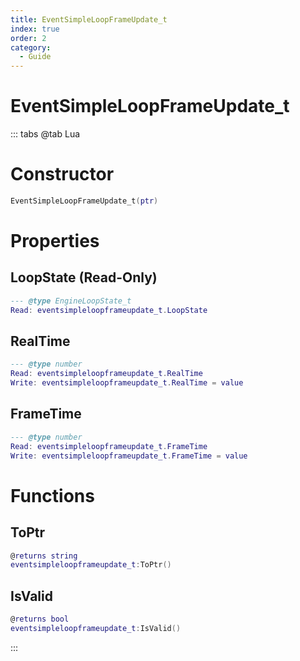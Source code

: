 ```yaml
---
title: EventSimpleLoopFrameUpdate_t
index: true
order: 2
category:
  - Guide
---
```


# EventSimpleLoopFrameUpdate_t

::: tabs
@tab Lua
# Constructor
```lua
EventSimpleLoopFrameUpdate_t(ptr)
```
# Properties
## LoopState (Read-Only)
```lua
--- @type EngineLoopState_t
Read: eventsimpleloopframeupdate_t.LoopState
```
## RealTime 
```lua
--- @type number
Read: eventsimpleloopframeupdate_t.RealTime
Write: eventsimpleloopframeupdate_t.RealTime = value
```
## FrameTime 
```lua
--- @type number
Read: eventsimpleloopframeupdate_t.FrameTime
Write: eventsimpleloopframeupdate_t.FrameTime = value
```
# Functions
## ToPtr
```lua
@returns string
eventsimpleloopframeupdate_t:ToPtr()
```
## IsValid
```lua
@returns bool
eventsimpleloopframeupdate_t:IsValid()
```

:::